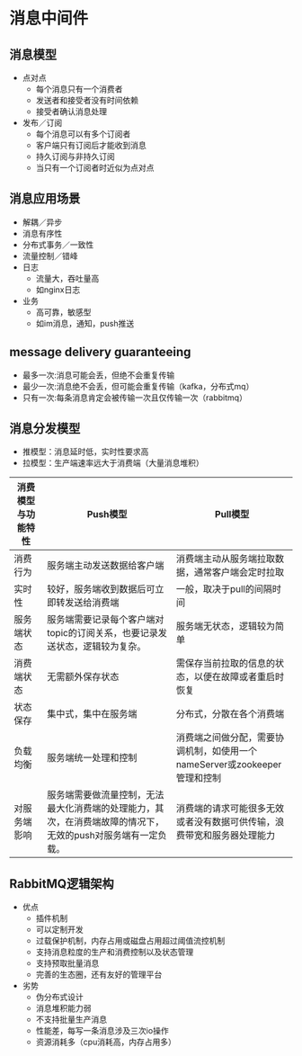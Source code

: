 # 消息中间件

## 消息模型

- 点对点
  - 每个消息只有一个消费者
  - 发送者和接受者没有时间依赖
  - 接受者确认消息处理
- 发布／订阅
  - 每个消息可以有多个订阅者
  - 客户端只有订阅后才能收到消息
  - 持久订阅与非持久订阅
  - 当只有一个订阅者时近似为点对点

## 消息应用场景

- 解耦／异步
- 消息有序性
- 分布式事务／一致性
- 流量控制／错峰
- 日志
  - 流量大，吞吐量高
  - 如nginx日志
- 业务
  - 高可靠，敏感型
  - 如im消息，通知，push推送

## message delivery guaranteeing

- 最多一次:消息可能会丢，但绝不会重复传输
- 最少一次:消息绝不会丢，但可能会重复传输（kafka，分布式mq）
- 只有一次:每条消息肯定会被传输一次且仅传输一次（rabbitmq）

## 消息分发模型

- 推模型：消息延时低，实时性要求高
- 拉模型：生产端速率远大于消费端（大量消息堆积）

| 消费模型与功能特性 | Push模型                                   | Pull模型                                   |
| --------- | ---------------------------------------- | ---------------------------------------- |
| 消费行为      | 服务端主动发送数据给客户端                            | 消费端主动从服务端拉取数据，通常客户端会定时拉取                 |
| 实时性       | 较好，服务端收到数据后可立即转发送给消费端                    | 一般，取决于pull的间隔时间                          |
| 服务端状态     | 服务端需要记录每个客户端对topic的订阅关系，也要记录发送状态，逻辑较为复杂。 | 服务端无状态，逻辑较为简单                            |
| 消费端状态     | 无需额外保存状态                                 | 需保存当前拉取的信息的状态，以便在故障或者重启时恢复               |
| 状态保存      | 集中式，集中在服务端                               | 分布式，分散在各个消费端                             |
| 负载均衡      | 服务端统一处理和控制                               | 消费端之间做分配，需要协调机制，如使用一个nameServer或zookeeper管理和控制 |
| 对服务端影响    | 服务端需要做流量控制，无法最大化消费端的处理能力，其次，在消费端故障的情况下，无效的push对服务端有一定负载。 | 消费端的请求可能很多无效或者没有数据可供传输，浪费带宽和服务器处理能力      |

## RabbitMQ逻辑架构

- 优点
  - 插件机制
  - 可以定制开发
  - 过载保护机制，内存占用或磁盘占用超过阈值流控机制
  - 支持消息粒度的生产和消费控制以及状态管理
  - 支持预取批量消息
  - 完善的生态圈，还有友好的管理平台
- 劣势
  - 伪分布式设计
  - 消息堆积能力弱
  - 不支持批量生产消息
  - 性能差，每写一条消息涉及三次io操作
  - 资源消耗多（cpu消耗高，内存占用多）